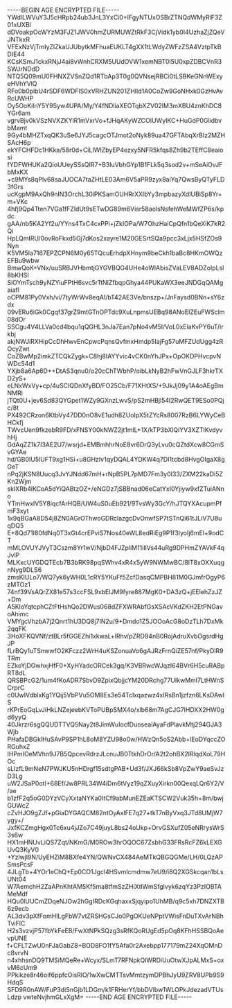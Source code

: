 -----BEGIN AGE ENCRYPTED FILE-----
YWdlLWVuY3J5cHRpb24ub3JnL3YxCi0+IFgyNTUxOSBrZTNQdWMyRlF3Z01xUXBl
dDVoakpOcWYzM3FJZ1JWV0hmZURMUWZtRkF3CjVidk1yb0I4UzhaZjZQeVJNTkxR
VFExNzVjTmIyZlZkaUJUbytkMFhuaEUKLT4gXX1tLWdyZWFzZSA4VztpTkBDIE44
KCsKSmJ1ckxRNjJ4ai8vWnhCRXM5UUdOVW1xemNBT0l5U0xpZDBCVnR3SWJrNDdD
NTQ5Q09mU0FHNXZVSnZQd1RTbAp3T0g0QVNsejRBCi0tLSBKeGNnWExyeHVhYVlQ
RFo0b0pibU4rSDF6WDFlS0xVRHZUN201ZHlId1A0CoZw9GoNHxk0GzHvAvRcUWHP
Oy5OoKilnY5Y9Syw4UPA/My/Y4fNDliaXEOTqbXZV02lM3mXBU4znKhDC8YGr6am
vgrvBjv0kVSzNVXZKYlR1mVxrVo+fJHqAKyWZCOIUWyIKC+HuGdP0GlidbvbMamt
9Gy4bMHZTxqQK3uSe6JYJ5cagcOTJmot2oNyk89ua47GFTAbqXrBlz2MZHSAcH6p
ekYFCHFDc1HKka/58r0d+CiLIWIZbyEP4ezxy5NFR5kfqs8Zh9b2TEffC8eaiosi
fYDFWHUKa2QioUUeySSsQIR7+B3luVbhGYp1B1FLk5q3sod2v+mSeAiOvJFbMxKX
+c9MYs8qPlv68saJUOCA7taZHtLE03Am6V5aPR9zyx8aiYq7QwsByQTyFLD3fGrs
ucKgpM9AxQh9nIN3OrchL30iPKSamOUHRrXXlbYy3mpbazyXdIUBiSp8Yr+m+VKc
4hfj9Qp4Tten7VGa1fFZldUt9sETwDG89m6Visr58aolsNsfehWeMWfZP6s/kpdc
gAA/nb5KA2Yf2u/YYns4TxC4cxPPi+jZkIOPa/W7OhzHaiCpQfn1bQeXiK7kR2Qi
HpLQmIRU/0ovRoFkxd5Gj7dKos2xayre1M20GESrtSQa9pcc3xLjx5HSfZOs9Nyn
K5VM5Ia7167EPZCPN6M0y65TQcuErhdpXHnym9beCkh1baBc8HKmOWQzEFBu9wbw
BmwQoK+VNx/uuSRBJVHbmtjGYGVBQG4UHe4oWlAbisZVaLEV8ADZoIpLsl8bKHSI
SiOYmTsch9yNZYiuFPtH6svc5rTtNlZfbqpGhya44PUKaWX3eeJNDGqQAMgaiafl
oCPM81Py0Vxh/vi/7tyWrWv8eqAI/bT42AE3Ve/bnszp+/JnFaysd0BNn+sY6zdx
09vERu6iGk0Cgqf37grZ9mtGTnOPTdc9XuLnpmsUEBq98ANoEIZEuFWSclm08dOr
SSCgu4V4LLVa0cd4bqu1qQGHL3nJa7Ean7pNo4vM5I/VoL0xElaKvPY6uT/irkbj
akjNWJiRXHipCcDhHwvEnCpwcPqnsQvfmxHmdp5IajFg57uMFZUdUgg4zROcyZwt
CoZBwMp2imkZTCQkZygk+C8hj8IAYYvic4vCK0nYhJPx+OpOKDPHvcpvNWDc54d1
YXjb8a6Ap6D++DtAS3qnu0/o20cChTWbhP/oibLkNyB2hFwVnGJLF3hkrTXD2yS+
eLNxWxVy+cp/4uSClQDnXfyBD/FO25Cb/F71XHtXS/+9JkJj09y1A4oAEgBmNMRl
jTQt0U+jev6Sd83QYGpet1WZy9GXnzLwvS/pS2mHBjl54I2RwQET9ESo0PQjc/8t
PX492CRzon6KtbVy47DD0nO8vE1udh8ZUoIpX5tZYcRs8007RzB6LYWyCeBHCkfj
TWvcUen9fkzebR9FD/xFNSY00kNWZ2jt1mlL+1X/kTP3bXlQiYV3XZTIKvdyvhHj
GdAqZZ1k7I3AE2U7/wsrjd+EMBmhhrNoE8vr6DrQ3yLvu0cQZtdXcw8CGmSvGYAe
hd/GB0IU5lUFT9xg1HSi+u8GHzIv1qyDQAL4YDKW4q7DI1tcbd8HvgOIgaX8gGeT
nPq2jKSN8Uucq3JvYJNdd67mH+rNpB5PL7pMD7Fm3y0I33/ZXM22kaDi5ZKn2Wjm
skIXRb4lKCoA5dYiQABtzOZ+/eNGDz7jSBBnad06eCatYxI0Yjiyw9xfZTuiANno
YTmHwxIV5Y8iqcfArHQB/UW4uS0uEb921/9TvsWy3GcY/hJTQYXAcupmPfmF3xyt
1x9qBGaA8D54j8ZN0AGrOThwoGDRclazgcDvOnwfSP7tSTnQi61tJLiV7U8uqDQ5
E+8Qd71I80fdNq0T3xGt4crEPviS7Nos40eWL8edRiEg9P1f3IyoIj6mEl+9odCT
mMLOVUYJVyT3Cszm8Yr1wV/NjbD4FJZpliM11iIlVs44uRg9DPHmZYAVkF4qJvlP
MLKxcUYGDQTEcb7B3bRK98pqSWhv4xR4x5yW9NWMwBC/8lT8xOXXuqgnNyg9DLS6
zmsKIULo7/WQ7yk6yWH0L1cRY5YKuFf5ZcfDasqCMPBH81M0GJmfrOgyP6zMTOz1
74nf39VsAQrZX81e57s3ccFSL9xbElJM9fyre887MgK0+DA3zQ+jEElehZzJZ+Dm
A5KIoYqtcphCZtFtHshQo2DWus068dZFXWRAbfGsXSAcVKdZKH2EtPNGavoAhimc
VMYgcVhzbA7j2Qnrt1hU3DQ8j7IN2u/9+Dmdo1Z5JOOoAcG8oDzTLh7DxMk2qqFK
3HoXFKQVNf/ztBLr5fGGEZhi1xkwaL+lRhv/pZRD94nB0RojAdruXvbOgsrdHgJP
fLrBQy1uTSnwwfO2KFczz2WrH4uKSZonuaVo6gAJRzFrnQiZE57nf/PkyDlR9TRm
EZkoYjDGwhxjHfF0+XyHYadcORCek3gq/K3VBRwcWJqzI64BVr6H5cuRABpRT8dL
QRSBPcG2/1um4fKoADR7SbvD9ZpixQbjjcYM20DRchg77UIkwMmI7LtHWnSCrprC
c0UwIVdblxKg1YQij5VbPVu5OM8Es3e54Tclxqazwz4xIRsBn1jzfzn6LKsDAwIS
rKPrEoGqLvJiHkLNZejeebKVToPUBpSMX4o/xlb68m7AgCJG7lHDXX2HW0gd6yyQ
40Jkrzr6sgQQUDTTVQ5Nay2t8JimWulocfDuosealAyaFdPlavkMtj294GJA3Wjb
PHafaDBGklHuSAvP9SP1hL8oM8YZU98o0w/HWzQn5oS2Abb+lEoDYqccZORGuhxZ
IHPmIOeMVhn9J7B5QpcevRdrzJLcnuJB0TtkhDrOr/A2t2ohBX2IRlqdXoL79HOc
sLIzfL9mNeN7PWJKU5nHDrgf15sdtgPAB+Ud3f/JXJ66kSb8VpZwY9aeSvJzD3Lg
uW2JSaP0otI+68Ef/Jw8PRL34W4iDm6tVyz19qZXuyXirkn00QexqLQr6Y2/V/ae
b1zfF2q5oG0DYzVCyXxtaNYKa0ItCf9abMunEZEaKTSCW2Vuk35h+8m/bwjGUWcZ
cZvHJO9gZJf+pGiaDYGAQCM82ntOyAxlFE7q27+tkT7nByVxq3JTd8UMjW7ygy+/
JxfKCZmgHgx0Tc6xu4jJZo7C49juyL8bs24oUkp+OrvGSXufZ05eNRrysWrS3s6w
HX1mHNUvLiQS7Zqt/NKmG/M0ROw3hrOQOC67ZsbhG33FRsRcFZ6kLEXGUvQ3KyV0
+Yzlwjl9N/UyEHZiM8BXfe4YN/QWNvCX484AeMTkQBGQGMe/LH/0LQzAPSmsPcsF
4JLgTb+4YOr1eChQ+Ep0CO1Jgcl4HSvmlcmdmw7eU9/i8Q2XGSkcqan1bLsUNt04
W7AemchH2ZaAPnKhtAM5Kf5ma8tfmSzZHiXtlWmSfgIvyk6zqYz3PzIOBTAMeMdf
HQu0lUUCmZDqeNJOw2hGgIRDcKGqhaxxSjqyipo1UhMB/q9c5xh7DNZXTB6z9ecb
AL3dv3pXfFomHILgFbW7vtZRSHGsCJo0PgOKUeNPptVWisFnDuTXvArNBhTviFlC
H2s3vzvjP57fbYkFeEB/FwXtNPkSQzg3sRfKQoRUgEd5pOq8KFhHSSBQoAevpUNE
f+CFLTZwU0nFJaGabZ8+BOD8FO1fY5Afa0r2Axebpp177179mZ24XqOMnDc8vrvN
n4xhhsnDQ9TMSiMQeRe+Wcyx/SLmT7RFNpkQlWRDiUuOtwXJpALMxS+oxvM6cUm9
PPkikze8r46oif6ppfcOisRlO/1wXwCMTTsvMmtzymDPBhJyU9ZRV8UPb9S9HdqS
SFD9R0nAW/FuP3diSnGjb1LDGm/k1FRHerYf/bbDVlbw1WLOPkJdezadVTUsLdzp
vwteNvjhmGLxXgM=
-----END AGE ENCRYPTED FILE-----
